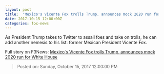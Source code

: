 ```yaml
---
layout: post
title:  "Mexico's Vicente Fox trolls Trump, announces mock 2020 run for White House"
date: 2017-10-15 12:00:00Z
categories: fox-news
---
```


As President Trump takes to Twitter to assail foes and take on trolls, he can add another nemesis to his list: former Mexican President Vicente Fox.


Full story on F3News: [Mexico's Vicente Fox trolls Trump, announces mock 2020 run for White House](http://www.f3nws.com/n/n3HXvE)

> Posted on: Sunday, October 15, 2017 12:00:00 PM
